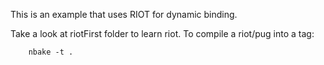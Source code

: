 
This is an example that uses RIOT for dynamic binding.

Take a look at riotFirst folder to learn riot. To compile a riot/pug into a tag:


		nbake -t .


